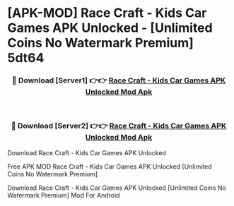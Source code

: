 # [APK-MOD] Race Craft - Kids Car Games APK Unlocked - [Unlimited Coins No Watermark Premium] 5dt64



<div align="center">
<h3>🔴 Download [Server1] 👉👉 <a href="https://momento.my/?title=Race_Craft_-_Kids_Car_Games_APK_Unlocked">Race Craft - Kids Car Games APK Unlocked Mod Apk</a></h3><br>

<h3>🔴 Download [Server2] 👉👉 <a href="https://momento.my/?title=Race_Craft_-_Kids_Car_Games_APK_Unlocked">Race Craft - Kids Car Games APK Unlocked Mod Apk</a></h3>
</div>



Download Race Craft - Kids Car Games APK Unlocked 

Free APK MOD Race Craft - Kids Car Games APK Unlocked [Unlimited Coins No Watermark Premium]

Download Race Craft - Kids Car Games APK Unlocked [Unlimited Coins No Watermark Premium] Mod For Android
